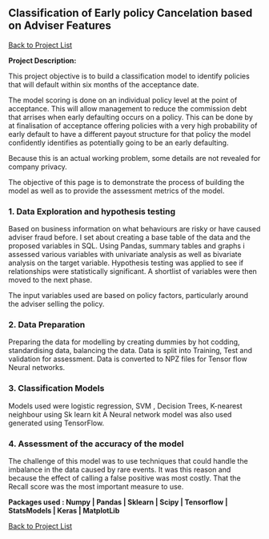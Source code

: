 ## Classification of Early policy Cancelation based on Adviser Features 

[Back to Project List](http://emilevdheyde.github.io/)

**Project Description:** 

This project objective is to build a classification model to identify policies that will default within six months of the acceptance date. 

The model scoring is done on an individual policy level at the point of acceptance.  This will allow management to reduce the commission debt that arrises when early defaulting occurs on a policy. This can be done by at finalisation of acceptance offering policies with a very high probability of early default to have a different payout structure for that policy the model confidently identifies as potentially going to be an early defaulting. 

Because this is an actual working problem, some details are not revealed for company privacy.

The objective of this page is to demonstrate the process of building the model as well as to provide the assessment metrics of the model.

### 1. Data Exploration and hypothesis testing 

Based on business information on what behaviours are risky or have caused adviser fraud before. I set about creating a base table of the data and the proposed variables in SQL.
Using Pandas, summary tables and graphs i assessed various variables with univariate analysis as well as bivariate analysis on the target variable.
Hypothesis testing was applied to see if relationships were statistically significant. 
A shortlist of variables were then moved to the next phase.

The input variables used are based on policy factors, particularly around the adviser selling the policy.

### 2. Data Preparation 

Preparing the data for modelling by creating dummies by hot codding, standardising data, balancing the data.
Data is split into Training, Test and validation for assessment. 
Data is converted to NPZ files for Tensor flow Neural networks. 


### 3. Classification Models

Models used were logistic regression, SVM , Decision Trees,  K-nearest neighbour using Sk learn kit 
A Neural network model was also used generated using TensorFlow. 

### 4. Assessment of the accuracy of the model 

The challenge of this model was to use techniques that could handle the imbalance in the data caused by rare events.
It was this reason and because the effect of calling a false positive was most costly.
That the Recall score was the most important measure to use. 


**Packages used :
Numpy | Pandas | Sklearn | Scipy | Tensorflow | StatsModels | Keras | MatplotLib** 

[Back to Project List](http://emilevdheyde.github.io/)
